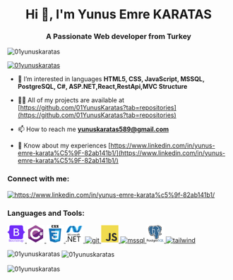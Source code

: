 <h1 align="center">Hi 👋, I'm Yunus Emre KARATAS</h1>
<h3 align="center">A Passionate Web developer from Turkey</h3>

<p align="left"> <img src="https://komarev.com/ghpvc/?username=01yunuskaratas&label=Profile%20views&color=0e75b6&style=flat" alt="01yunuskaratas" /> </p>

<p align="left"> <a href="https://github.com/ryo-ma/github-profile-trophy"><img src="https://github-profile-trophy.vercel.app/?username=01yunuskaratas" alt="01yunuskaratas" /></a> </p>

- 🌱 I’m interested in languages **HTML5, CSS, JavaScript, MSSQL, PostgreSQL, C#, ASP.NET,React,RestApi,MVC Structure**

- 👨‍💻 All of my projects are available at [https://github.com/01YunusKaratas?tab=repositories](https://github.com/01YunusKaratas?tab=repositories)

- 📫 How to reach me **yunuskaratas589@gmail.com**

- 📄 Know about my experiences [https://www.linkedin.com/in/yunus-emre-karata%C5%9F-82ab141b1/](https://www.linkedin.com/in/yunus-emre-karata%C5%9F-82ab141b1/)

<h3 align="left">Connect with me:</h3>
<p align="left">
<a href="https://www.linkedin.com/in/yunus-emre-karata%C5%9F-82ab141b1/" target="blank"><img align="center" src="https://raw.githubusercontent.com/rahuldkjain/github-profile-readme-generator/master/src/images/icons/Social/linked-in-alt.svg" alt="https://www.linkedin.com/in/yunus-emre-karata%c5%9f-82ab141b1/" height="30" width="40" /></a>
</p>

<h3 align="left">Languages and Tools:</h3>
<p align="left"> <a href="https://getbootstrap.com" target="_blank" rel="noreferrer"> <img src="https://raw.githubusercontent.com/devicons/devicon/master/icons/bootstrap/bootstrap-plain-wordmark.svg" alt="bootstrap" width="40" height="40"/> </a> <a href="https://www.w3schools.com/cs/" target="_blank" rel="noreferrer"> <img src="https://raw.githubusercontent.com/devicons/devicon/master/icons/csharp/csharp-original.svg" alt="csharp" width="40" height="40"/> </a> <a href="https://www.w3schools.com/css/" target="_blank" rel="noreferrer"> <img src="https://raw.githubusercontent.com/devicons/devicon/master/icons/css3/css3-original-wordmark.svg" alt="css3" width="40" height="40"/> </a> <a href="https://dotnet.microsoft.com/" target="_blank" rel="noreferrer"> <img src="https://raw.githubusercontent.com/devicons/devicon/master/icons/dot-net/dot-net-original-wordmark.svg" alt="dotnet" width="40" height="40"/> </a> <a href="https://git-scm.com/" target="_blank" rel="noreferrer"> <img src="https://www.vectorlogo.zone/logos/git-scm/git-scm-icon.svg" alt="git" width="40" height="40"/> </a> <a href="https://developer.mozilla.org/en-US/docs/Web/JavaScript" target="_blank" rel="noreferrer"> <img src="https://raw.githubusercontent.com/devicons/devicon/master/icons/javascript/javascript-original.svg" alt="javascript" width="40" height="40"/> </a> <a href="https://www.microsoft.com/en-us/sql-server" target="_blank" rel="noreferrer"> <img src="https://www.svgrepo.com/show/303229/microsoft-sql-server-logo.svg" alt="mssql" width="40" height="40"/> </a> <a href="https://www.postgresql.org" target="_blank" rel="noreferrer"> <img src="https://raw.githubusercontent.com/devicons/devicon/master/icons/postgresql/postgresql-original-wordmark.svg" alt="postgresql" width="40" height="40"/> </a> <a href="https://tailwindcss.com/" target="_blank" rel="noreferrer"> <img src="https://www.vectorlogo.zone/logos/tailwindcss/tailwindcss-icon.svg" alt="tailwind" width="40" height="40"/> </a> </p>

<p><img align="left" src="https://github-readme-stats.vercel.app/api/top-langs?username=01yunuskaratas&show_icons=true&locale=en&layout=compact" alt="01yunuskaratas" /></p>

<p>&nbsp;<img align="center" src="https://github-readme-stats.vercel.app/api?username=01yunuskaratas&show_icons=true&locale=en" alt="01yunuskaratas" /></p>
<p><img align="center" src="https://github-readme-streak-stats.herokuapp.com/?user=01yunuskaratas&" alt="01yunuskaratas" /></p>
